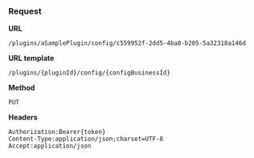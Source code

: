 ### Request

**URL**

`/plugins/aSamplePlugin/config/c559952f-2dd5-4ba8-b205-5a32318a146d`

**URL template**

`/plugins/{pluginId}/config/{configBusinessId}`

**Method**

`PUT`

**Headers**

`Authorization:Bearer{token}`  
`Content-Type:application/json;charset=UTF-8`  
`Accept:application/json`  

